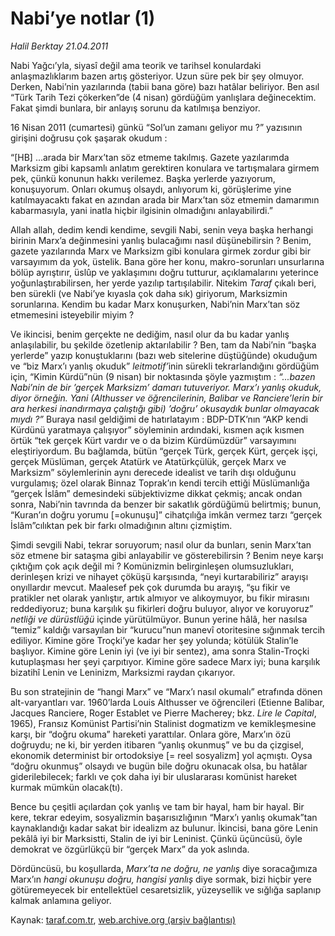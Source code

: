 # Nabi’ye notlar (1) 

*Halil Berktay 21.04.2011*

<div class="yazi"><p>Nabi Yağcı’yla, siyasî değil ama teorik ve tarihsel konulardaki anlaşmazlıklarım bazen artış gösteriyor. Uzun süre pek bir şey olmuyor. Derken, Nabi’nin yazılarında (tabii bana göre) bazı hatâlar beliriyor. Ben asıl “Türk Tarih Tezi çökerken”de (4 nisan) gördüğüm yanlışlara değinecektim. Fakat şimdi bunlara, bir anlayış sorunu da katılmışa benziyor.</p>
<p>16 Nisan 2011 (cumartesi) günkü “Sol’un zamanı geliyor mu ?” yazısının girişini doğrusu çok şaşarak okudum :</p>
<p>“[HB] ...arada bir Marx’tan söz etmeme takılmış. Gazete yazılarımda Marksizm gibi kapsamlı anlatım gerektiren konulara ve tartışmalara girmem pek, çünkü konunun hakkı verilemez. Başka yerlerde yazıyorum, konuşuyorum. Onları okumuş olsaydı, anlıyorum ki, görüşlerime yine katılmayacaktı fakat en azından arada bir Marx’tan söz etmemin damarımın kabarmasıyla, yani inatla hiçbir ilgisinin olmadığını anlayabilirdi.”</p>
<p>Allah allah, dedim kendi kendime, sevgili Nabi, senin veya başka herhangi birinin Marx’a değinmesini yanlış bulacağımı nasıl düşünebilirsin ? Benim, gazete yazılarında Marx ve Marksizm gibi konulara girmek zordur gibi bir varsayımım da yok, üstelik. Bana göre her konu, makro-sorunları unsurlarına bölüp ayrıştırır, üslûp ve yaklaşımını doğru tutturur, açıklamalarını yeterince yoğunlaştırabilirsen, her yerde yazılıp tartışılabilir. Nitekim <i>Taraf</i> çıkalı beri, ben sürekli (ve Nabi’ye kıyasla çok daha sık) giriyorum, Marksizmin sorunlarına. Kendim bu kadar Marx konuşurken, Nabi’nin Marx’tan söz etmemesini isteyebilir miyim ? </p>
<p>Ve ikincisi, benim gerçekte ne dediğim, nasıl olur da bu kadar yanlış anlaşılabilir, bu şekilde özetlenip aktarılabilir ? Ben, tam da Nabi’nin “başka yerlerde” yazıp konuştuklarını (bazı web sitelerine düştüğünde) okuduğum ve “biz Marx’ı yanlış okuduk” <i>leitmotif’</i>inin sürekli tekrarlandığını gördüğüm için, “Kimin Kürdü”nün (9 nisan) bir noktasında şöyle yazmıştım : <i>“...bazen Nabi’nin de bir ’gerçek Marksizm’ damarı tutuveriyor. Marx’ı yanlış okuduk, diyor örneğin. Yani (Althusser ve öğrencilerinin, Balibar ve Ranciere’lerin bir ara herkesi inandırmaya çalıştığı gibi) ’doğru’ okusaydık bunlar olmayacak mıydı ?”</i> Buraya nasıl geldiğimi de hatırlatayım : BDP-DTK’nın “AKP kendi Kürdünü yaratmaya çalışıyor” söyleminin ardındaki, kısmen açık kısmen örtük “tek gerçek Kürt vardır ve o da bizim Kürdümüzdür” varsayımını eleştiriyordum. Bu bağlamda, bütün “gerçek Türk, gerçek Kürt, gerçek işçi, gerçek Müslüman, gerçek Atatürk ve Atatürkçülük, gerçek Marx ve Marksizm” söylemlerinin aynı derecede idealist ve tarih dışı olduğunu vurgulamış; özel olarak Binnaz Toprak’ın kendi tercih ettiği Müslümanlığa “gerçek İslâm” demesindeki sübjektivizme dikkat çekmiş; ancak ondan sonra, Nabi’nin tavrında da benzer bir sakatlık gördüğümü belirtmiş; bunun, “Kuran’ın doğru yorumu [=okunuşu]” cihatçılığa imkân vermez tarzı “gerçek İslâm”cılıktan pek bir farkı olmadığının altını çizmiştim. </p>
<p>Şimdi sevgili Nabi, tekrar soruyorum; nasıl olur da bunları, senin Marx’tan söz etmene bir sataşma gibi anlayabilir ve gösterebilirsin ? Benim neye karşı çıktığım çok açık değil mi ? Komünizmin belirginleşen olumsuzlukları, derinleşen krizi ve nihayet çöküşü karşısında, “neyi kurtarabiliriz” arayışı onyıllardır mevcut. Maalesef pek çok durumda bu arayış, “şu fikir ve pratikler net olarak yanlıştır, artık almıyor ve alıkoymuyor, bu fikir mirasını reddediyoruz; buna karşılık şu fikirleri doğru buluyor, alıyor ve koruyoruz” <i>netliği ve dürüstlüğü</i> içinde yürütülmüyor. Bunun yerine hâlâ, her nasılsa “temiz” kaldığı varsayılan bir “kurucu”nun manevî otoritesine sığınmak tercih ediliyor. Kimine göre Troçki’ye kadar her şey yolunda; kötülük Stalin’le başlıyor. Kimine göre Lenin iyi (ve iyi bir sentez), ama sonra Stalin-Troçki kutuplaşması her şeyi çarpıtıyor. Kimine göre sadece Marx iyi; buna karşılık bizatihî Lenin ve Leninizm, Marksizmi raydan çıkarıyor. </p>
<p>Bu son stratejinin de “hangi Marx” ve “Marx’ı nasıl okumalı” etrafında dönen alt-varyantları var. 1960’larda Louis Althusser ve öğrencileri (Etienne Balibar, Jacques Ranciere, Roger Establet ve Pierre Macherey; bkz. <i>Lire le Capital</i>, 1965), Fransız Komünist Partisi’nin Stalinist dogmatizm ve kemikleşmesine karşı, bir “doğru okuma” hareketi yarattılar. Onlara göre, Marx’ın özü doğruydu; ne ki, bir yerden itibaren “yanlış okunmuş” ve bu da çizgisel, ekonomik determinist bir ortodoksiye [= reel sosyalizm] yol açmıştı. Oysa “doğru okunmuş” olsaydı ve bugün bile doğru okunacak olsa, bu hatâlar giderilebilecek; farklı ve çok daha iyi bir uluslararası komünist hareket kurmak mümkün olacak(tı).</p>
<p>Bence bu çeşitli açılardan çok yanlış ve tam bir hayal, ham bir hayal. Bir kere, tekrar edeyim, sosyalizmin başarısızlığının “Marx’ı yanlış okumak”tan kaynaklandığı kadar sakat bir idealizm az bulunur. İkincisi, bana göre Lenin pekâlâ iyi bir Marksistti, Stalin de iyi bir Leninist. Çünkü üçüncüsü, öyle demokrat ve özgürlükçü bir “gerçek Marx” da yok aslında.</p>
<p>Dördüncüsü, bu koşullarda, <i>Marx’ta ne doğru, ne yanlış </i>diye soracağımıza Marx’ın <i>hangi okunuşu doğru, hangisi yanlış</i> diye sormak, bizi hiçbir yere götüremeyecek bir entellektüel cesaretsizlik, yüzeysellik ve sığlığa saplanıp kalmak anlamına geliyor.</p>
</div>

Kaynak: [taraf.com.tr](http://www.taraf.com.tr/halil-berktay/makale-nabi-ye-notlar-1.htm), [web.archive.org (arşiv bağlantısı)](http://web.archive.org/web/20130822105600/http://www.taraf.com.tr/halil-berktay/makale-nabi-ye-notlar-1.htm)
